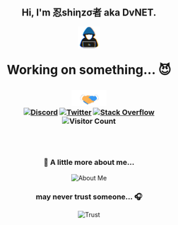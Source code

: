 <!DOCTYPE html>
<!-- ---------------------------------------------------------------------------------------------------- -->
<div align="center">
    <h2>Hi, I'm 忍shiηzσ者 aka DvNET.</h2>
    <img src="https://github.com/0xAbdulKhalid/0xAbdulKhalid/raw/main/assets/mdImages/about_me.gif" alt="Profile Image"
        width="50px">
    <br>
    <p style="font-size:28px;"><b>Working on something... 😈</b></p>
    <h3>
        <img src="https://github.com/0xAbdulKhalid/0xAbdulKhalid/raw/main/assets/mdImages/handshake.gif" alt="Handshake"
            width="80"><br>
        <a href="https://discord.com/users/1083102293496451108"><img
                src="https://img.shields.io/badge/Discord-%235865F2.svg?style=for-the-badge&logo=discord&logoColor=white"
                alt="Discord"></a>
        <a href="https://twitter.com/PahasaraDv"><img
                src="https://img.shields.io/badge/Twitter-%231DA1F2.svg?style=for-the-badge&logo=Twitter&logoColor=white"
                alt="Twitter"></a>
        <a href="https://stackoverflow.com/users/12632079"><img
                src="https://img.shields.io/badge/-Stackoverflow-FE7A16?style=for-the-badge&logo=stack-overflow&logoColor=white"
                alt="Stack Overflow"></a><br>
        <img src="https://komarev.com/ghpvc/?username=Pahasara&color=blue" alt="Visitor Count">
    </h3>
    <br> <br>
</div>
<!-- ---------------------------------------------------------------------------------------------------- -->

<div align="center">
    <h3 style="padding:0;"><b>👻 A little more about me...</b></h3>
    <img src="https://github.com/Pahasara/Pahasara/assets/46932317/04652437-027f-4824-8ac2-7cc092b2141f" alt="About Me"
        width="560">
</div>
<!-- ---------------------------------------------------------------------------------------------------- -->

<div align="center">
    <h3 style="padding:0;"><b> may never trust someone... 🎧</b></h3>
    <img src="https://github.com/Pahasara/Pahasara/assets/46932317/67f90b34-4183-46af-8421-1b7cf7e86821" alt="Trust"
        width="560">
</div>
<!-- ---------------------------------------------------------------------------------------------------- -->
